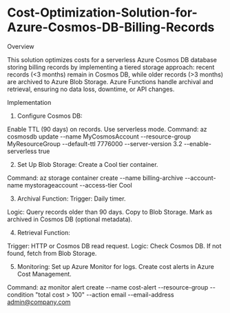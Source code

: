 # Cost-Optimization-Solution-for-Azure-Cosmos-DB-Billing-Records

Overview

This solution optimizes costs for a serverless Azure Cosmos DB database storing billing records by implementing a tiered storage approach: recent records (<3 months) remain in Cosmos DB, while older records (>3 months) are archived to Azure Blob Storage. Azure Functions handle archival and retrieval, ensuring no data loss, downtime, or API changes.

Implementation

1. Configure Cosmos DB:

Enable TTL (90 days) on records.
Use serverless mode.
Command:
az cosmosdb update \--name MyCosmosAccount \--resource-group MyResourceGroup \--default-ttl 7776000 \--server-version 3.2 \--enable-serverless true

2. Set Up Blob Storage:
Create a Cool tier container.

Command:
az storage container create \--name billing-archive \--account-name mystorageaccount \--access-tier Cool

3. Archival Function:
Trigger: Daily timer.

Logic:
Query records older than 90 days.
Copy to Blob Storage.
Mark as archived in Cosmos DB (optional metadata).

4. Retrieval Function:

Trigger: HTTP or Cosmos DB read request.
Logic:
Check Cosmos DB.
If not found, fetch from Blob Storage.

5. Monitoring:
Set up Azure Monitor for logs.
Create cost alerts in Azure Cost Management.

Command:
az monitor alert create --name cost-alert --resource-group <rg> --condition "total cost > 100" --action email --email-address admin@company.com
